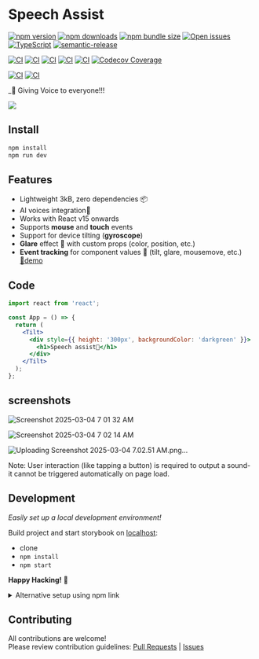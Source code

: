 # Speech Assist

[![npm version][npm-badge]][npm-url]
[![npm downloads][downloads-badge]][npm-url]
[![npm bundle size][size-badge]][size-url]
[![Open issues][issues-badge]][issues-url]
[![TypeScript][typescript-badge]][typescript-url]
[![semantic-release][semantic-badge]][semantic-url]

[![CI][lint-badge]][lint-url]
[![CI][tsc-badge]][tsc-url]
[![CI][build-badge]][build-url]
[![CI][test-badge]][test-url]
[![CI][test-e2e-badge]][test-e2e-url]
[![Codecov Coverage][coverage-badge]][coverage-url]

[![CI][deploy-storybook-badge]][deploy-storybook-url]
[![CI][npm-release-badge]][npm-release-url]

_👀 Giving Voice to everyone!!!

[![](misc/demo.gif)](https://mkosir.github.io/react-parallax-tilt/?path=/story/react-parallax-tilt--glare-effect)


## Install

```bash
npm install
npm run dev
```

## Features

- Lightweight 3kB, zero dependencies 📦
- AI voices integration🌳
- Works with React v15 onwards
- Supports **mouse** and **touch** events
- Support for device tilting (**gyroscope**)
- **Glare** effect 🌟 with custom props (color, position, etc.) 
- **Event tracking** for component values 📐 (tilt, glare, mousemove, etc.) [🔗demo](https://mkosir.github.io/react-parallax-tilt/?path=/story/react-parallax-tilt--event-params)


## Code

```jsx
import react from 'react';

const App = () => {
  return (
    <Tilt>
      <div style={{ height: '300px', backgroundColor: 'darkgreen' }}>
        <h1>Speech assist👀</h1>
      </div>
    </Tilt>
  );
};
```

## screenshots

![Screenshot 2025-03-04 7 01 32 AM](https://github.com/user-attachments/assets/8cdf2876-65f9-4656-8d5e-fc2b8622dc32)

![Screenshot 2025-03-04 7 02 14 AM](https://github.com/user-attachments/assets/aaf5189c-5bcf-46e0-a0ab-68174b849b5d)



![Uploading Screenshot 2025-03-04 7.02.51 AM.png…]()



Note: User interaction (like tapping a button) is required to output a sound- it cannot be triggered automatically on page load.

</details>

## Development

_Easily set up a local development environment!_

Build project and start storybook on [localhost](http://localhost:9009):

- clone
- `npm install`
- `npm start`

**Happy Hacking!** 🎉

<details>
<summary>Alternative setup using npm link</summary>

1. Clone this repository and navigate to its location
2. Run the following commands:

   ```bash
   npm install
   npm link # link your local repo to your global packages
   npm run build:watch # build the files and watch for changes
   ```

3. Clone the project you want to test with react-parallax-tilt and run:

   ```bash
   npm install
   npm link react-parallax-tilt # link your local copy into this project's node_modules
   npm start
   ```

</details>

## Contributing

All contributions are welcome!  
Please review contribution guidelines: [Pull Requests](.github/pull_request_template.md) | [Issues](https://github.com/mkosir/react-parallax-tilt/issues/new/choose)

[npm-url]: https://www.npmjs.com/package/react-parallax-tilt
[npm-badge]: https://img.shields.io/npm/v/react-parallax-tilt.svg
[size-url]: https://bundlephobia.com/package/react-parallax-tilt
[size-badge]: https://badgen.net/bundlephobia/minzip/react-parallax-tilt
[downloads-badge]: https://img.shields.io/npm/dm/react-parallax-tilt.svg?color=blue
[lint-badge]: https://github.com/mkosir/react-parallax-tilt/actions/workflows/lint.yml/badge.svg
[lint-url]: https://github.com/mkosir/react-parallax-tilt/actions/workflows/lint.yml
[tsc-badge]: https://github.com/mkosir/react-parallax-tilt/actions/workflows/tsc.yml/badge.svg
[tsc-url]: https://github.com/mkosir/react-parallax-tilt/actions/workflows/tsc.yml
[build-badge]: https://github.com/mkosir/react-parallax-tilt/actions/workflows/build.yml/badge.svg
[build-url]: https://github.com/mkosir/react-parallax-tilt/actions/workflows/build.yml
[test-badge]: https://github.com/mkosir/react-parallax-tilt/actions/workflows/test.yml/badge.svg
[test-url]: https://react-parallax-tilt-test-unit-report.netlify.app/
[test-e2e-badge]: https://github.com/mkosir/react-parallax-tilt/actions/workflows/test-e2e.yml/badge.svg
[test-e2e-url]: https://react-parallax-tilt-test-e2e-report.netlify.app/
[deploy-storybook-badge]: https://github.com/mkosir/react-parallax-tilt/actions/workflows/deploy-storybook.yml/badge.svg
[deploy-storybook-url]: https://github.com/mkosir/react-parallax-tilt/actions/workflows/deploy-storybook.yml
[npm-release-badge]: https://github.com/mkosir/react-parallax-tilt/actions/workflows/npm-release.yml/badge.svg
[npm-release-url]: https://github.com/mkosir/react-parallax-tilt/actions/workflows/npm-release.yml
[coverage-badge]: https://codecov.io/gh/mkosir/react-parallax-tilt/branch/main/graph/badge.svg
[coverage-url]: https://app.codecov.io/github/mkosir/react-parallax-tilt/tree/main
[issues-badge]: https://img.shields.io/github/issues/mkosir/react-parallax-tilt
[issues-url]: https://github.com/mkosir/react-parallax-tilt/issues
[semantic-badge]: https://img.shields.io/badge/%20%20%F0%9F%93%A6%F0%9F%9A%80-semantic--release-e10079.svg
[semantic-url]: https://github.com/semantic-release/semantic-release
[typescript-badge]: https://badges.frapsoft.com/typescript/code/typescript.svg?v=101
[typescript-url]: https://github.com/microsoft/TypeScript
